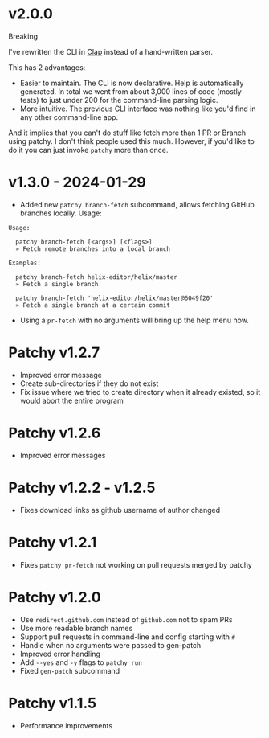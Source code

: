 # v2.0.0

Breaking

I've rewritten the CLI in [Clap](https://github.com/clap-rs/clap) instead of a hand-written parser.

This has 2 advantages:

- Easier to maintain. The CLI is now declarative. Help is automatically generated. In total we went from about 3,000 lines of code (mostly tests) to just under 200 for the command-line parsing logic.
- More intuitive. The previous CLI interface was nothing like you'd find in any other command-line app.

And it implies that you can't do stuff like fetch more than 1 PR or Branch using patchy. I don't think people used this much. However, if you'd like to do it you can just invoke `patchy` more than once.

# v1.3.0 - 2024-01-29

- Added new `patchy branch-fetch` subcommand, allows fetching GitHub branches locally. Usage:

```
Usage:

  patchy branch-fetch [<args>] [<flags>]
  » Fetch remote branches into a local branch

Examples:

  patchy branch-fetch helix-editor/helix/master
  » Fetch a single branch

  patchy branch-fetch 'helix-editor/helix/master@6049f20'
  » Fetch a single branch at a certain commit
```

- Using a `pr-fetch` with no arguments will bring up the help menu now.

# Patchy v1.2.7

- Improved error message
- Create sub-directories if they do not exist
- Fix issue where we tried to create directory when it already existed, so it would abort the entire program

# Patchy v1.2.6

- Improved error messages

# Patchy v1.2.2 - v1.2.5

- Fixes download links as github username of author changed

# Patchy v1.2.1

- Fixes `patchy pr-fetch` not working on pull requests merged by patchy

# Patchy v1.2.0

- Use `redirect.github.com` instead of `github.com` not to spam PRs
- Use more readable branch names
- Support pull requests in command-line and config starting with `#`
- Handle when no arguments were passed to gen-patch
- Improved error handling
- Add `--yes` and `-y` flags to `patchy run`
- Fixed `gen-patch` subcommand

# Patchy v1.1.5

- Performance improvements
